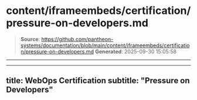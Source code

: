 # content/iframeembeds/certification/pressure-on-developers.md

> **Source**: https://github.com/pantheon-systems/documentation/blob/main/content/iframeembeds/certification/pressure-on-developers.md
> **Generated**: 2025-09-30 15:05:58

---

---
title: WebOps Certification
subtitle: "Pressure on Developers"
---

<Partial file="certification-guide/pressure-on-developers.md" />

